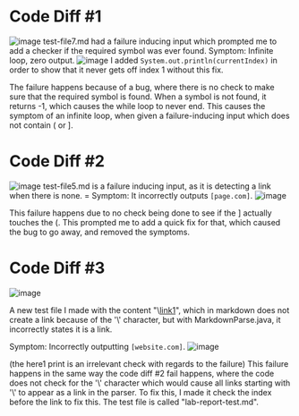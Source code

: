# Code Diff #1
![image](https://user-images.githubusercontent.com/13767574/165031931-70b35fc7-7088-42ce-b056-2a90a8df5298.png)
test-file7.md had a failure inducing input which prompted me to add a checker if the required symbol was ever found. 
Symptom:
Infinite loop, zero output. 
![image](https://user-images.githubusercontent.com/13767574/166407395-0b1126dc-b2e7-4604-a672-636c2d9083bd.png)
I added `System.out.println(currentIndex)` in order to show that it never gets off index 1 without this fix. 

The failure happens because of a bug, where there is no check to make sure that the required symbol is found. When a symbol is not found, it returns -1, which causes the while loop to never end. This causes the symptom of an infinite loop, when given a failure-inducing input which does not contain ( or ].

# Code Diff #2
![image](https://user-images.githubusercontent.com/13767574/165034320-154f138e-3e66-44e9-9b62-86413cd40244.png)
test-file5.md is a failure inducing input, as it is detecting a link when there is none. =
Symptom:
It incorrectly outputs `[page.com]`.
![image](https://user-images.githubusercontent.com/13767574/166407514-b9cd0217-1ddc-4f26-94e2-6de46e759ce3.png)

This failure happens due to no check being done to see if the ] actually touches the (. This prompted me to add a quick fix for that, which caused the bug to go away, and removed the symptoms. 

# Code Diff #3
![image](https://user-images.githubusercontent.com/13767574/166408194-1b88ee46-4717-4f9b-8488-9761507a49f2.png)

A new test file I made with the content "\\[link1](website.com)", which in markdown does not create a link because of the '\\' character, but with MarkdownParse.java, it incorrectly states it is a link.

Symptom:
Incorrectly outputting `[website.com]`.
![image](https://user-images.githubusercontent.com/13767574/166408069-cc83b3cd-b831-4626-a04f-9da970c9ffd2.png)

(the here1 print is an irrelevant check with regards to the failure)
This failure happens in the same way the code diff #2 fail happens, where the code does not check for the '\\' character which would cause all links starting with '\\' to appear as a link in the parser. To fix this, I made it check the index before the link to fix this. The test file is called "lab-report-test.md". 
